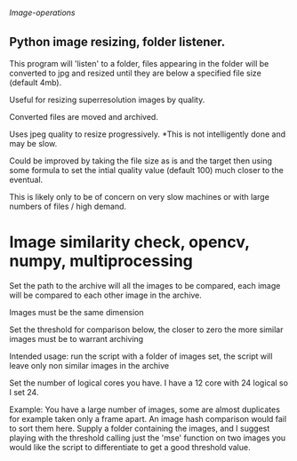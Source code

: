 ###### Image-operations

## Python image resizing, folder listener.

  This program will 'listen' to a folder, files appearing in the folder will be converted to jpg and resized until they are below a specified file size (default 4mb). 

  Useful for resizing superresolution images by quality. 

  Converted files are moved and archived. 

  Uses jpeg quality to resize progressively. *This is not intelligently done and may be slow. 

  Could be improved by taking the file size as is and the target then using some formula to set the intial quality value (default 100) much closer to the eventual. 

  This is likely only to be of concern on very slow machines or with large numbers of files / high demand. 
  
# Image similarity check, opencv, numpy, multiprocessing
Set the path to the archive will all the images to be compared, each image will be compared to each other image in the archive.

Images must be the same dimension

Set the threshold for comparison below, the closer to zero the more similar images must be to warrant archiving

Intended usage: run the script with a folder of images set, the script will leave only non similar images in the archive

Set the number of logical cores you have. I have a 12 core with 24 logical so I set 24.

Example: You have a large number of images, some are almost duplicates for example taken only a frame apart. An image hash comparison would fail to sort them here. 
Supply a folder containing the images, and I suggest playing with the threshold calling just the 'mse' function on two images you would like the script to differentiate to get a good threshold value. 
